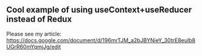 ## Cool example of using useContext+useReducer instead  of  Redux
Please see my article: https://docs.google.com/document/d/196mrTJM_a2bJBYNieY_30trE8eulb8UGrR60mYqmjJg/edit
